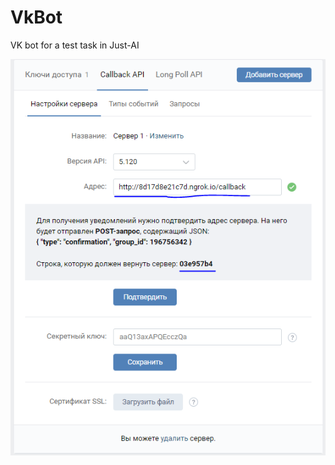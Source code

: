 # VkBot
VK bot for a test task in Just-AI

![screen](https://github.com/axpak7/VkBot/blob/master/src/screenshots/screenshot1.PNG)